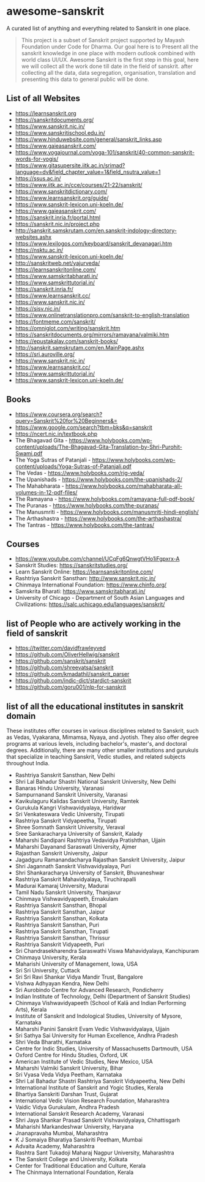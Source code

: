 # awesome-sanskrit
A curated list of anything and everything related to Sanskrit in one place.

> This project is a subset of Sanskrit project supported by Mayash Foundation under Code for Dharma. 
> Our goal here is to Present all the sanskrit knowledge in one place with modern outlook combined with world class UI/UX.
> Awesome Sanskrit is the first step in this goal, here we will collect all the work done till date in the field of sanskrit.
> after collecting all the data, data segregation, organisation, translation and presenting this data to general public will be done.

## List of all Websites

- https://learnsanskrit.org
- https://sanskritdocuments.org/
- https://www.sanskrit.nic.in/
- https://www.sanskritischool.edu.in/
- https://www.hinduwebsite.com/general/sanskrit_links.asp
- https://www.gaieasanskrit.com/
- https://www.yogajournal.com/yoga-101/sanskrit/40-common-sanskrit-words-for-yogis/
- https://www.gitasupersite.iitk.ac.in/srimad?language=dv&field_chapter_value=1&field_nsutra_value=1
- https://ssus.ac.in/
- https://www.iitk.ac.in/cce/courses/21-22/sanskrit/
- https://www.sanskritdictionary.com/
- https://www.learnsanskrit.org/guide/
- https://www.sanskrit-lexicon.uni-koeln.de/
- https://www.gaieasanskrit.com/
- https://sanskrit.inria.fr/portal.html 
- https://sanskrit.nic.in/project.php
- http://sanskrit.samskrutam.com/en.sanskrit-indology-directory-websites.ashx
- https://www.lexilogos.com/keyboard/sanskrit_devanagari.htm
- https://nsktu.ac.in/
- https://www.sanskrit-lexicon.uni-koeln.de/
- http://sanskritweb.net/yajurveda/
- https://learnsanskritonline.com/
- https://www.samskritabharati.in/
- https://www.samskrittutorial.in/
- https://sanskrit.inria.fr/
- https://www.learnsanskrit.cc/
- https://www.sanskrit.nic.in/
- https://sjsv.nic.in/
- https://www.onlinetranslationpro.com/sanskrit-to-english-translation
- https://fontmeme.com/sanskrit/
- https://omniglot.com/writing/sanskrit.htm
- https://sanskritdocuments.org/mirrors/ramayana/valmiki.htm
- https://epustakalay.com/sanskrit-books/
- http://sanskrit.samskrutam.com/en.MainPage.ashx
- https://sri.auroville.org/
- https://www.sanskrit.nic.in/
- https://www.learnsanskrit.cc/
- https://www.samskrittutorial.in/
- https://www.sanskrit-lexicon.uni-koeln.de/

## Books

- https://www.coursera.org/search?query=Sanskrit%20for%20Beginners&=
- https://www.google.com/search?tbm=bks&q=sanskrit
- https://ncert.nic.in/textbook.php
- The Bhagavad Gita - https://www.holybooks.com/wp-content/uploads/The-Bhagavad-Gita-Translation-by-Shri-Purohit-Swami.pdf
- The Yoga Sutras of Patanjali - https://www.holybooks.com/wp-content/uploads/Yoga-Sutras-of-Patanjali.pdf
- The Vedas - https://www.holybooks.com/rig-veda/
- The Upanishads - https://www.holybooks.com/the-upanishads-2/
- The Mahabharata - https://www.holybooks.com/mahabharata-all-volumes-in-12-pdf-files/
- The Ramayana - https://www.holybooks.com/ramayana-full-pdf-book/
- The Puranas - https://www.holybooks.com/the-puranas/
- The Manusmriti - https://www.holybooks.com/manusmriti-hindi-english/
- The Arthashastra - https://www.holybooks.com/the-arthashastra/
- The Tantras - https://www.holybooks.com/the-tantras/

## Courses

- https://www.youtube.com/channel/UCqFg6QnwgtVHo1iFgpxrx-A
- Sanskrit Studies: https://sanskritstudies.org/
- Learn Sanskrit Online: https://learnsanskritonline.com/
- Rashtriya Sanskrit Sansthan: http://www.sanskrit.nic.in/
- Chinmaya International Foundation: https://www.chinfo.org/
- Samskrita Bharati: https://www.samskritabharati.in/
- University of Chicago - Department of South Asian Languages and Civilizations: https://salc.uchicago.edu/languages/sanskrit/

## list of People who are actively working in the field of sanskrit

- https://twitter.com/davidfrawleyved
- https://github.com/OliverHellwig/sanskrit
- https://github.com/sanskrit/sanskrit
- https://github.com/shreevatsa/sanskrit
- https://github.com/kmadathil/sanskrit_parser
- https://github.com/indic-dict/stardict-sanskrit
- https://github.com/goru001/nlp-for-sanskrit

## list of all the educational institutes in sanskrit domain
These institutes offer courses in various disciplines related to Sanskrit, such as Vedas, Vyakarana, Mimamsa, Nyaya, and Jyotish. They also offer degree programs at various levels, including bachelor's, master's, and doctoral degrees. Additionally, there are many other smaller institutions and gurukuls that specialize in teaching Sanskrit, Vedic studies, and related subjects throughout India.

- Rashtriya Sanskrit Sansthan, New Delhi
- Shri Lal Bahadur Shastri National Sanskrit University, New Delhi
- Banaras Hindu University, Varanasi
- Sampurnanand Sanskrit University, Varanasi
- Kavikulaguru Kalidas Sanskrit University, Ramtek
- Gurukula Kangri Vishwavidyalaya, Haridwar
- Sri Venkateswara Vedic University, Tirupati
- Rashtriya Sanskrit Vidyapeetha, Tirupati
- Shree Somnath Sanskrit University, Veraval
- Sree Sankaracharya University of Sanskrit, Kalady
- Maharshi Sandipani Rashtriya Vedavidya Pratishthan, Ujjain
- Maharshi Dayanand Saraswati University, Ajmer
- Rajasthan Sanskrit University, Jaipur
- Jagadguru Ramanandacharya Rajasthan Sanskrit University, Jaipur
- Shri Jagannath Sanskrit Vishvavidyalaya, Puri
- Shri Shankaracharya University of Sanskrit, Bhuvaneshwar
- Rashtriya Sanskrit Mahavidyalaya, Tiruchirapalli
- Madurai Kamaraj University, Madurai
- Tamil Nadu Sanskrit University, Thanjavur
- Chinmaya Vishwavidyapeeth, Ernakulam
- Rashtriya Sanskrit Sansthan, Bhopal
- Rashtriya Sanskrit Sansthan, Jaipur
- Rashtriya Sanskrit Sansthan, Kolkata
- Rashtriya Sanskrit Sansthan, Puri
- Rashtriya Sanskrit Sansthan, Tirupati
- Rashtriya Sanskrit Sansthan, Thrissur
- Rashtriya Sanskrit Vidyapeeth, Puri
- Sri Chandrasekharendra Saraswathi Viswa Mahavidyalaya, Kanchipuram
- Chinmaya University, Kerala
- Maharishi University of Management, Iowa, USA
- Sri Sri University, Cuttack
- Sri Sri Ravi Shankar Vidya Mandir Trust, Bangalore
- Vishwa Adhyayan Kendra, New Delhi
- Sri Aurobindo Centre for Advanced Research, Pondicherry
- Indian Institute of Technology, Delhi (Department of Sanskrit Studies)
- Chinmaya Vishwavidyapeeth (School of Kalā and Indian Performing Arts), Kerala
- Institute of Sanskrit and Indological Studies, University of Mysore, Karnataka
- Maharshi Panini Sanskrit Evam Vedic Vishwavidyalaya, Ujjain
- Sri Sathya Sai University for Human Excellence, Andhra Pradesh
- Shri Veda Bharathi, Karnataka
- Centre for Indic Studies, University of Massachusetts Dartmouth, USA
- Oxford Centre for Hindu Studies, Oxford, UK
- American Institute of Vedic Studies, New Mexico, USA
- Maharshi Valmiki Sanskrit University, Bihar
- Sri Vyasa Veda Vidya Peetham, Karnataka
- Shri Lal Bahadur Shastri Rashtriya Sanskrit Vidyapeetha, New Delhi
- International Institute of Sanskrit and Yogic Studies, Kerala
- Bhartiya Sanskriti Darshan Trust, Gujarat
- International Vedic Vision Research Foundation, Maharashtra
- Vaidic Vidya Gurukulam, Andhra Pradesh
- International Sanskrit Research Academy, Varanasi
- Shri Jaya Shankar Prasad Sanskrit Vishvavidyalaya, Chhattisgarh
- Maharishi Markandeshwar University, Haryana
- Jnanapravaha Mumbai, Maharashtra
- K J Somaiya Bharatiya Sanskriti Peetham, Mumbai
- Advaita Academy, Maharashtra
- Rashtra Sant Tukadoji Maharaj Nagpur University, Maharashtra
- The Sanskrit College and University, Kolkata
- Center for Traditional Education and Culture, Kerala
- The Chinmaya International Foundation, Kerala
